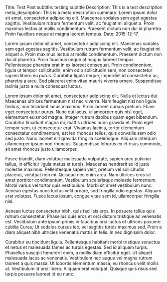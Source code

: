 Title: Test Post
subtitle: testing subtitle
Description: This is a test description
meta_description: This is a meta description
summary: Lorem ipsum dolor sit amet, consectetur adipiscing elit. Maecenas sodales sem eget egestas sagittis. Vestibulum rutrum fermentum velit, ac feugiat mi aliquet a. Proin maximus lectus at mollis condimentum. Praesent dictum non dui id pharetra. Proin faucibus neque at magna laoreet tempus.
Date: 2015-12-17


Lorem ipsum dolor sit amet, consectetur adipiscing elit. Maecenas sodales sem eget egestas sagittis. Vestibulum rutrum fermentum velit, ac feugiat mi aliquet a. Proin maximus lectus at mollis condimentum. Praesent dictum non dui id pharetra. Proin faucibus neque at magna laoreet tempus. Pellentesque pharetra erat in ex laoreet consequat. Proin condimentum, ligula ut tempor sollicitudin, enim odio sollicitudin sem, non consectetur sapien libero eu purus. Curabitur ligula neque, imperdiet id consectetur ac, pharetra a arcu. Sed placerat enim vitae mauris viverra ornare. Suspendisse lacinia justo a nulla consequat luctus.

Lorem ipsum dolor sit amet, consectetur adipiscing elit. Nulla et lectus dui. Maecenas ultrices fermentum nisl nec viverra. Nam feugiat nisl non ligula finibus, non tincidunt lacus maximus. Proin laoreet cursus pretium. Etiam eget consectetur purus. Nunc dui lacus, ullamcorper quis nisl eget, elementum euismod magna. Integer rutrum dapibus quam eget bibendum. Curabitur tincidunt magna mi, mattis ultrices nunc gravida et. Proin eget tempor sem, ut consectetur erat. Vivamus lacinia, tortor elementum consectetur condimentum, est leo rhoncus tellus, quis convallis sem odio sed justo. Nunc laoreet elit gravida fringilla scelerisque. Aliquam interdum ullamcorper ipsum non rhoncus. Suspendisse lobortis ex et risus commodo, sit amet rhoncus justo ullamcorper.

Fusce blandit, diam volutpat malesuada vulputate, sapien arcu pulvinar tellus, in efficitur ligula metus et turpis. Maecenas hendrerit ex id justo molestie maximus. Pellentesque sapien velit, pretium vel sollicitudin placerat, volutpat non mi. Quisque nec enim arcu. Nam ultrices eros sit amet porttitor condimentum. Vestibulum scelerisque molestie fermentum. Morbi varius vel tortor quis vestibulum. Morbi sit amet vestibulum nunc. Aenean egestas nunc luctus velit ornare, sed fringilla odio egestas. Aliquam erat volutpat. Fusce lacus ipsum, congue vitae sem id, ullamcorper fringilla nisl.

Aenean luctus consectetur nibh, quis facilisis eros. In posuere tellus quis rutrum consectetur. Phasellus quis eros et orci dictum tristique ac venenatis est. Vestibulum ante ipsum primis in faucibus orci luctus et ultrices posuere cubilia Curae; Ut sodales cursus leo, vel sagittis turpis maximus sed. Proin a diam aliquet nibh ultricies venenatis mattis in felis. In nec dignissim dolor.

Curabitur eu tincidunt ligula. Pellentesque habitant morbi tristique senectus et netus et malesuada fames ac turpis egestas. Sed id aliquam turpis. Phasellus suscipit hendrerit enim, a mollis diam efficitur eget. Ut aliquet malesuada lacus ac venenatis. Vestibulum nec augue vel magna rutrum laoreet a quis massa. Ut lobortis elementum massa, eu rhoncus velit mollis at. Vestibulum id orci libero. Aliquam erat volutpat. Quisque quis risus sed turpis posuere laoreet id eu nunc.
